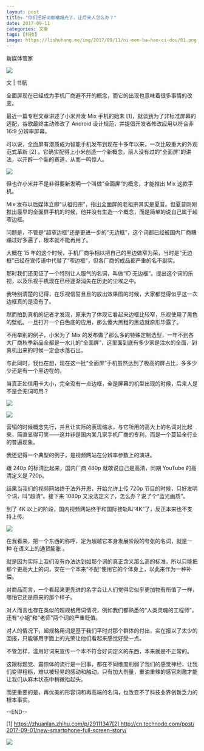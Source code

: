 ```yaml
---
layout: post
title: "你们把好词都糟蹋光了，让后来人怎么办？"
date: 2017-09-11
categories: 文章
tags: [科技]
image: https://lishuhang.me/img/2017/09/11/ni-men-ba-hao-ci-dou/01.png
---
```


新媒体管家

![](http://mmbiz.qpic.cn/mmbiz_png/AdRKyBVLoHKaVZodPK2gVcy7We6me8W1ZictgeyCjic0kGCFOZd9pBiao8ZSlgpUkT53pdM1q5iblBcDlLqGTpzsaA/0.png)

文 | 书航

全面屏现在已经成为手机厂商避不开的概念，而它的出现也意味着很多事情的改变。

最近一篇专栏文章讲述了小米开发 Mix 手机的始末 [1]，就谈到为了非标准屏幕的适配，谷歌最终主动修改了 Android 设计规范，并提倡开发者修改应用以符合非 16:9 分辨率屏幕。

可以说，全面屏有潜质成为智能手机发布到现在十多年以来，一次比较重大的外观范式革新 [2] 。它确实配得上小米创造一个新概念，前人没有过的“全面屏”的讲法，以开辟一个新的赛道，从而一鸣惊人。

![](https://lishuhang.me/img/2017/09/11/ni-men-ba-hao-ci-dou/01.png)

但也许小米并不是非得要新发明一个叫做“全面屏”的概念，才能推出 Mix 这款手机。

Mix 发布以后媒体立即“认祖归宗”，指出全面屏的老祖宗其实是夏普。但夏普刚刚推出最早的全面屏手机的时候，他并没有生造一个概念，而是简单的说自己属于超窄边框。

问题是，不管是“超窄边框”还是更进一步的“无边框”，这个词都已经被国内厂商糟蹋过好多遍了，根本就不能再用了。

大概在 15 年的这个时候，手机厂商争相以把自己的黑边做窄为荣，当时是“无边框”已经在宣传语中代替了“窄边框”，但各厂商的成品都严重的名不副实。

那时我们还见证了一个特别让人服气的名词，叫做“ID 无边框”。提出这个词的乐视，以及乐视手机现在已经逐渐消失在历史的尘埃之中。

我特别清楚的记得，在乐视信誓旦旦的放出效果图的时候，大家都觉得似乎这一次边框真的是没有了。

然而拍到真机的记者才发现，原来为了体现它看起来边框比较窄，乐视使用了黑色的壁纸。一旦打开一个白色底的应用，那么傻大黑粗的黑边就原形毕露了。

不用举别的例子，小米为了 Mix 的发布做了那么多的特殊定制选型，一年不到各大厂商秋季新品全都是一水儿的“全面屏”，这里面到底有多少家是注水的全面，到真机出来的时候一定会水落石出。

与此同时，我也在想，现在这一批“全面屏”手机虽然达到了极高的屏占比，多多少少还是有一个黑边在的。

当真正如信用卡大小，完全没有一点边框，全是屏幕的机型出现的时候，后来人是不是会无词可用？

![](https://lishuhang.me/img/2017/09/11/ni-men-ba-hao-ci-dou/02.jpg)

![](https://lishuhang.me/img/2017/09/11/ni-men-ba-hao-ci-dou/03.png)

营销的时候概念先行，并且让实际的表现缩水，与它所用的高大上的名词对比起来，简直显得可笑——这并非是国内某几家手机厂商的专利，而是一个蔓延全行业的普遍现象。

我还记得一个典型的例子，是视频网站在分辨率参数上的演进。

跟 240p 的标清比起来，国内厂商 480p 就敢说自己是高清，同期 YouTube 的高清定义是 720p。

结果当我们的视频网站终于法外开恩，开始允许上传 720p 节目的时候，只好发明个词，叫“超清”。接下来 1080p 又没法定义了，怎么办？说了个“蓝光画质”。

到了 4K 以上的阶段，国内视频网站终于和国际接轨叫“4K”了，反正本来也不支持上传。

![](https://lishuhang.me/img/2017/09/11/ni-men-ba-hao-ci-dou/04.png)

在我看来，把一个东西的称呼，定为超越它本身发展阶段的夸张的名词，就是一种 在语义上的通货膨胀 。

就是因为实际上我们没有办法达到如那个词的真正含义那么高的标准，所以只能把那个更高大上的词，安在一个本来“不配”使用它的个体身上，以此来作为一种补偿。

对商品而言，一个看起来更先进的名字会让人们觉得它似乎更加物有所值了一样，哪怕它还是原来的那个样子。

对人而言也存在类似的超规格用词情况，例如我们都熟悉的“人类灵魂的工程师”，还有“小姐”和“老师”两个词的严重贬值。

对人的情况下，超规格用词是基于我们平时对那个群体的付出，实在报以了太少的回报，只能够用字面上的光荣让他们看起来感觉好受一点。

不管怎样，滥用好词来宣传一个本不符合好词定义的东西，本来就是不正常的。

这跟标题党、震惊体的流行是一回事，都在不同维度削弱了我们的感觉神经，让我们变得粗粝，难以被轻易的感动和触动，只有加大剂量，重油重辣的感官刺激才能让我们从麻木状态中稍微抬起头。

而更重要的是，再优美的形容词和再高端的名词，也改变不了科技业界创新乏力的根本事实。

--END--

[1] https://zhuanlan.zhihu.com/p/29111347[2] http://cn.technode.com/post/2017-09-01/new-smartphone-full-screen-story/

![](https://lishuhang.me/img/2017/09/11/ni-men-ba-hao-ci-dou/05.jpg)